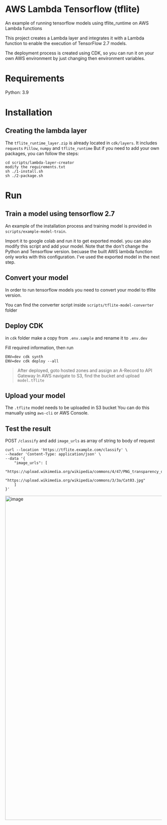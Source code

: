 # AWS Lambda Tensorflow (tflite)
An example of running tensorflow models using tflite_runtime on AWS Lambda functions

This project creates a Lambda layer and integrates it with a Lambda function to enable the execution of TensorFlow 2.7 models.

The deployment process is created using CDK, so you can run it on your own AWS environment by just changing then environment variables.

# Requirements

Python: 3.9

# Installation

## Creating the lambda layer

The `tflite_runtime_layer.zip` is already located in `cdk/layers`. It includes `requests` `Pillow`, `numpy` and `tflite_runtime` But if you need to add your own packages, you can follow the steps:

```
cd scripts/lambda-layer-creator
modify the requirements.txt
sh ./1-install.sh
sh ./2-package.sh
```

# Run

## Train a model using tensorflow 2.7
An example of the installation process and training model is provided in `scripts/example-model-train`. 

Import it to google colab and run it to get exported model. you can also modify this script and add your model. Note that the don't change the Python and Tensorflow version. becuase the built AWS lambda function only works with this configuration. I've used the exported model in the next step.

## Convert your model
In order to run tensorflow models you need to convert your model to tflite version.

You can find the converter script inside `scripts/tflite-model-converter` folder

## Deploy CDK

in `cdk` folder make a copy from `.env.sample` and rename it to `.env.dev`

Fill required information, then run 

```
ENV=dev cdk synth
ENV=dev cdk deploy --all
```

> After deployed, goto hosted zones and assign an A-Record to API Gateway
> In AWS navigate to S3, find the bucket and upload `model.tflite`

## Upload your model
The `.tflite` model needs to be uploaded in S3 bucket
You can do this manually using `aws-cli` or AWS Console.

## Test the result

POST `/classify` and add `image_urls` as array of string to body of request

```
curl --location 'https://tflite.example.com/classify' \
--header 'Content-Type: application/json' \
--data '{
    "image_urls": [
        "https://upload.wikimedia.org/wikipedia/commons/4/47/PNG_transparency_demonstration_1.png", 
        "https://upload.wikimedia.org/wikipedia/commons/3/3a/Cat03.jpg"
    ]
}'
```

<img width="1039" alt="image" src="https://github.com/user-attachments/assets/a307798b-6a6d-4b9a-92c2-f7a78865b194" />
